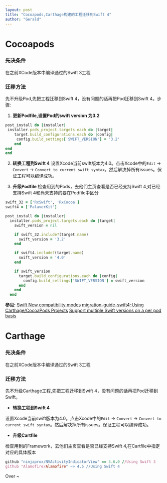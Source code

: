 ```yaml
---
layout: post
title: "Cocoapods,Carthage构建的工程迁移到Swift 4"
author: "Gerald"
---
```


# Cocoapods

### 先决条件
在之前XCode版本中编译通过的Swift 3工程

### 迁移方法

先不升级Pod,先把工程迁移到Swift 4，没有问题的话再把Pod迁移到Swift 4。步骤: <!--more-->

1. **更新Podfile,设置Pod的swift version 为3.2**
~~~ruby
post_install do |installer|
 installer.pods_project.targets.each do |target|
    target.build_configurations.each do |config|
     config.build_settings['SWIFT_VERSION'] = '3.2'
    end
end
end
~~~

2. **转换工程到Swift 4**
设置Xcode当前swift版本为4.0。点击Xcode中的`Edit` -> `Convert` -> `Convert to current swift syntax`。然后解决掉所有issues。保证工程可以编译成功。

3. **升级Podfile**
检查用到的Pods，去他们主页查看是否已经支持Swift 4,对已经支持Swift 4和尚未支持的要在Podfile中区分

~~~ruby
swift_32 = ['RxSwift', 'RxCocoa']
swift4 = ['PalaverKit']

post_install do |installer|
  installer.pods_project.targets.each do |target|
    swift_version = nil

    if swift_32.include?(target.name)
      swift_version = '3.2'
    end

    if swift4.include?(target.name)
      swift_version = '4.0'
    end

    if swift_version
      target.build_configurations.each do |config|
        config.build_settings['SWIFT_VERSION'] = swift_version
      end
    end
  end
~~~

**参见:**
[Swift New compatibility modes](https://swift.org/blog/swift-4-0-released/)
[migration-guide-swift4-Using Carthage/CocoaPods Projects](https://swift.org/migration-guide-swift4/)
[Support multiple Swift versions on a per pod basis](https://github.com/CocoaPods/CocoaPods/issues/6791)


# Carthage

### 先决条件
在之前XCode版本中编译通过的Swift 3工程

### 迁移方法
先不升级Carthage工程,先把工程迁移到Swift 4，没有问题的话再把Pod迁移到Swift。

- **转换工程到Swift 4**

设置Xcode当前swift版本为4.0。点击Xcode中的`Edit` -> `Convert` -> `Convert to current swift syntax`。然后解决掉所有issues。保证工程可以编译成功。


- **升级Cartfile**

检查用到的Framework，去他们主页查看是否已经支持Swift 4,在Cartfile中指定对应的具体版本

~~~ruby
github "ninjaprox/NVActivityIndicatorView" == 3.6.0 //Using Swift 3
github "Alamofire/Alamofire" ~> 4.5 //Using Swift 4
~~~

Over ~
